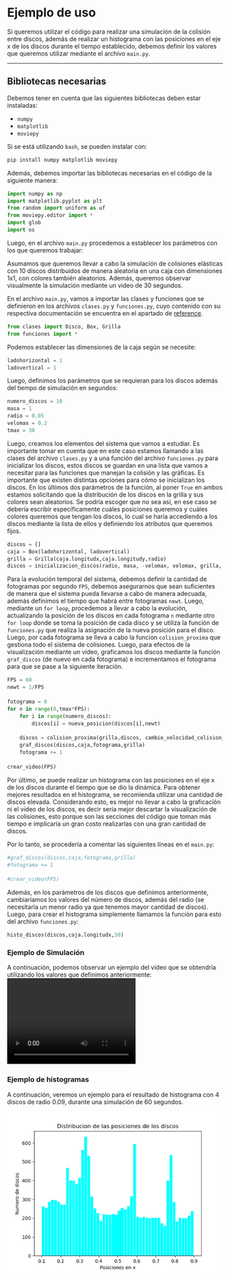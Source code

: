 # Ejemplo de uso 

Si queremos utilizar el código para realizar una simulación de la colisión entre discos, además de realizar un histograma con las posiciones en el eje x de los discos durante el tiempo establecido, debemos definir los valores que queremos utilizar mediante el archivo `main.py`. 

---
## Bibliotecas necesarias
Debemos tener en cuenta que las siguientes bibliotecas deben estar instaladas:

- `numpy`
- `matplotlib`
- `moviepy`


Si se está utilizando `bash`, se pueden instalar con: 

```bash 
pip install numpy matplotlib moviepy 
```

Además, debemos importar las bibliotecas necesarias en el código de la siguiente manera:
```python 
import numpy as np
import matplotlib.pyplot as plt
from random import uniform as uf
from moviepy.editor import *
import glob
import os
```

Luego, en el archivo `main.py` procedemos a establecer los parámetros con los que queremos trabajar:

Asumamos que queremos llevar a cabo la simulación de colisiones elásticas con 10 discos distribuidos de manera aleatoria en una caja con dimensiones 1x1, con colores también aleatorios. Además, queremos observar visualmente la simulación mediante un video de 30 segundos.

En el archivo `main.py`, vamos a importar las clases y funciones que se definieron en los archivos `clases.py` y `funciones.py`, cuyo contenido con su respectiva documentación se encuentra en el apartado de [reference](reference.md).

```python 
from clases import Disco, Box, Grilla
from funciones import *
```

Podemos establecer las dimensiones de la caja según se necesite:
```python 
ladohorizontal = 1
ladovertical = 1
```

Luego, definimos los parámetros que se requieran para los discos además del tiempo de simulación en segundos:
```python
numero_discos = 10
masa = 1
radio = 0.05
velomax = 0.2
tmax = 30
```

Luego, creamos los elementos del sistema que vamos a estudiar. Es importante tomar en cuenta que en este caso estamos llamando a las clases del archivo `clases.py` y a una función del archivo `funciones.py` para inicializar los discos, estos discos se guardan en una lista que vamos a necesitar para las funciones que manejan la colisión y las gráficas. Es importante que existen distintas opciones para cómo se inicializan los discos. En los últimos dos parámetros de la
función, al poner `True` en ambos estamos solicitando que la distribución de los discos en la grilla y sus colores sean aleatorios. Se podría escoger que no sea así, en ese caso se debería escribir específicamente cuáles posiciones queremos y cuáles colores queremos que tengan los discos, lo cual se haría accediendo a los discos mediante la lista de ellos y definiendo los atributos que queremos fijos.  
```python 
discos = [] 
caja = Box(ladohorizontal, ladovertical) 
grilla = Grilla(caja.longitudx,caja.longitudy,radio) 
discos = inicializacion_discos(radio, masa, -velomax, velomax, grilla, numero_discos, True, True)
```

Para la evolución temporal del sistema, debemos definir la cantidad de fotogramas por segundo `FPS`, debemos asegurarnos que sean suficientes de manera que el sistema pueda llevarse a cabo de manera adecuada, además definimos el tiempo que habrá entre fotogramas `newt`. Luego, mediante un `for loop`, procedemos a llevar a cabo la evolución, actualizando la posición de los discos en cada fotograma `n` mediante otro `for loop` donde se toma la posición de cada disco y se utiliza la función de `funciones.py` que realiza la
asignación de la nueva posición para el disco. Luego, por cada fotograma se lleva a cabo la funcion `colision_proxima` que gestiona todo el sistema de colisiones. Luego, para efectos de la visualización mediante un video, graficamos los discos mediante la función `graf_discos` (de nuevo en cada fotograma) e incrementamos el fotograma para que se pase a la siguiente iteración. 
```python 
FPS = 60
newt = 1/FPS

fotograma = 0
for n in range(0,tmax*FPS):
    for i in range(numero_discos):
        discos[i] = nueva_posicion(discos[i],newt)

    discos = colision_proxima(grilla,discos, cambio_velocidad_colision_pares,newt,manejo_de_colisiones_pares,tiempo_colision_pared,deteccion_colision_pared_con_manejo,caja.longitudx,caja.longitudy)
    graf_discos(discos,caja,fotograma,grilla)
    fotograma += 1

crear_video(FPS)
```

Por último, se puede realizar un histograma con las posiciones en el eje x de los discos durante el tiempo que se dio la dinámica. Para obtener mejores resultados en el histograma, se recomienda utilizar una cantidad de discos elevada. Considerando esto, es mejor no llevar a cabo la graficación ni el video de los discos, es decir sería mejor descartar la visualización de las colisiones, esto porque son las secciones del código que toman más tiempo e implicaría un gran
costo realizarlas con una gran cantidad de discos. 

Por lo tanto, se procedería a comentar las siguientes líneas en el `main.py`:
```python 
#graf_discos(discos,caja,fotograma,grilla)
#fotograma += 1
 
#crear_video(FPS)
```
Además, en los parámetros de los discos que definimos anteriormente, cambiaríamos los valores del número de discos, además del radio (se necesitaría un menor radio ya que tenemos mayor cantidad de discos). Luego, para crear el histograma simplemente llamamos la función para esto del archivo `funciones.py`:
```python 
histo_discos(discos,caja.longitudx,50)
```

### Ejemplo de Simulación
A continuación, podemos observar un ejemplo del video que se obtendría utilizando los valores que definimos anteriormente:
<video width="300" height="200" controls>
  <source src= "https://github.com/igfu2004/Din-mica-Molecular/raw/main/docs/video_ejemplo.mp4" type="video/mp4">
  Tu navegador no soporta el elemento de video.
</video>

### Ejemplo de histogramas
A continuación, veremos un ejemplo para el resultado de histograma con 4 discos de radio 0.09, durante una simulación de 60 segundos.

<img src="https://github.com/igfu2004/Din-mica-Molecular/raw/main/docs/histo004.png" alt="Histograma de las posiciones en x para 100 discos" width="600"/>


